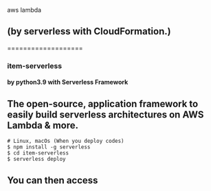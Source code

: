 aws lambda 
## (by serverless with CloudFormation.)
===================
### item-serverless
#### by python3.9 with Serverless Framework


The open-source, application framework to easily build serverless architectures on AWS Lambda & more. 
-------------------
```
# Linux, macOs (When you deploy codes)
$ npm install -g serverless
$ cd item-serverless
$ serverless deploy
```

You can then access
-------------------
